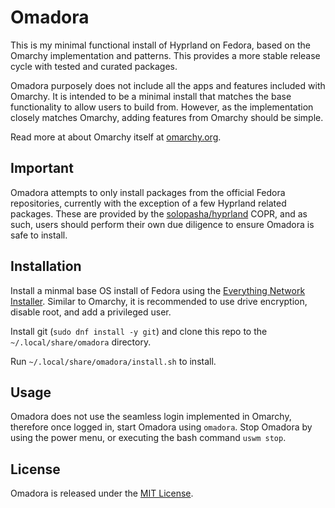 # Omadora

This is my minimal functional install of Hyprland on Fedora, based on the Omarchy implementation and patterns.
This provides a more stable release cycle with tested and curated packages.

Omadora purposely does not include all the apps and features included with Omarchy.
It is intended to be a minimal install that matches the base functionality to allow users to build from.
However, as the implementation closely matches Omarchy, adding features from Omarchy should be simple.

Read more at about Omarchy itself at [omarchy.org](https://omarchy.org).

## Important

Omadora attempts to only install packages from the official Fedora repositories, currently with the exception of a few Hyprland related packages.
These are provided by the [solopasha/hyprland](https://copr.fedorainfracloud.org/coprs/solopasha/hyprland/) COPR, and as such, users should perform their own due diligence to ensure Omadora is safe to install.

## Installation

Install a minmal base OS install of Fedora using the [Everything Network Installer](https://alt.fedoraproject.org/).
Similar to Omarchy, it is recommended to use drive encryption, disable root, and add a privileged user.

Install git (`sudo dnf install -y git`) and clone this repo to the `~/.local/share/omadora` directory.

Run `~/.local/share/omadora/install.sh` to install.

## Usage

Omadora does not use the seamless login implemented in Omarchy, therefore once logged in, start Omadora using `omadora`.
Stop Omadora by using the power menu, or executing the bash command `uswm stop`.

## License

Omadora is released under the [MIT License](https://opensource.org/licenses/MIT).

